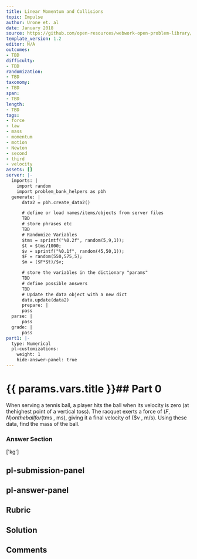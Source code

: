 ```yaml
---
title: Linear Momentum and Collisions
topic: Impulse
author: Urone et. al
date: January 2018
source: https://github.com/open-resources/webwork-open-problem-library/tree/master/Contrib/BrockPhysics/College_Physics_Urone/8.Linear_Momentum_and_Collisions/8-02.Impulse/NU_U17_08_02_015.pg
template_version: 1.2
editor: N/A
outcomes:
- TBD
difficulty:
- TBD
randomization:
- TBD
taxonomy:
- TBD
span:
- TBD
length:
- TBD
tags:
- force
- law
- mass
- momentum
- motion
- Newton
- second
- third
- velocity
assets: []
server: |-
  imports: |
    import random
    import problem_bank_helpers as pbh
  generate: |
      data2 = pbh.create_data2()

      # define or load names/items/objects from server files
      TBD
      # store phrases etc
      TBD
      # Randomize Variables
      $tms = sprintf("%0.2f", random(5,9,1));
      $t = $tms/1000;
      $v = sprintf("%0.1f", random(45,50,1));
      $F = random(550,575,5);
      $m = ($F*$t)/$v;

      # store the variables in the dictionary "params"
      TBD
      # define possible answers
      TBD
      # Update the data object with a new dict
      data.update(data2)
      prepare: |
      pass
  parse: |
      pass
  grade: |
      pass
part1: |-
  type: Numerical
  pl-customizations:
    weight: 1
    hide-answer-panel: true
---
```


# {{ params.vars.title }}## Part 0 
When serving a tennis ball, a player hits the ball when its velocity is zero (at thehighest point of a vertical toss). The racquet exerts a force of ($F , N) on the ball for ($tms , ms), giving it a final velocity of ($v , m/s). Using these data, find the mass of the ball. 


### Answer Section 
['kg']

## pl-submission-panel 


## pl-answer-panel 


## Rubric 


## Solution 


## Comments 


